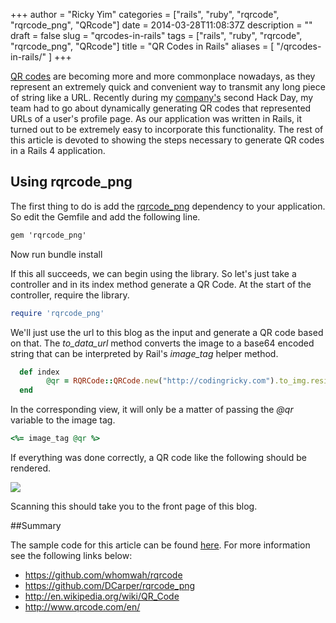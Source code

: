 +++
author = "Ricky Yim"
categories = ["rails", "ruby", "rqrcode", "rqrcode_png", "QRcode"]
date = 2014-03-28T11:08:37Z
description = ""
draft = false
slug = "qrcodes-in-rails"
tags = ["rails", "ruby", "rqrcode", "rqrcode_png", "QRcode"]
title = "QR Codes in Rails"
aliases = [
    "/qrcodes-in-rails/"
]
+++

[QR codes](http://en.wikipedia.org/wiki/QR_code) are becoming more and more commonplace nowadays, as they represent an extremely quick and convenient way to transmit any long piece of string like a URL. Recently during my [company's](http://www.dius.com.au) second Hack Day, my team had to go about dynamically generating QR codes that represented URLs of a user's profile page. As our application was written in Rails, it turned out to be extremely easy to incorporate this functionality. The rest of this article is devoted to showing the steps necessary to generate QR codes in a Rails 4 application.

## Using rqrcode_png

The first thing to do is add the [rqrcode_png](https://github.com/DCarper/rqrcode_png) dependency to your application. So edit the Gemfile and add the following line.

```txt
gem 'rqrcode_png'
```

Now run bundle install

If this all succeeds, we can begin using the library. So let's just take a controller and in its index method generate a QR Code. At the start of the controller, require the library.

```ruby
require 'rqrcode_png'
```

We'll just use the url to this blog as the input and generate a QR code based on that. The *to_data_url* method converts the image to a base64 encoded string that can be interpreted by Rail's *image_tag* helper method. 

```ruby
  def index
  	  	@qr = RQRCode::QRCode.new("http://codingricky.com").to_img.resize(200, 200).to_data_url
  end
```

In the corresponding view, it will only be a matter of passing the *@qr* variable to the image tag.

```ruby
<%= image_tag @qr %>
```

If everything was done correctly, a QR code like the following should be rendered.

![](/content/images/2014/Mar/qrcode.png)

Scanning this should take you to the front page of this blog.

##Summary

The sample code for this article can be found [here](https://github.com/codingricky/rails-qrcode). For more information see the following links below:

* https://github.com/whomwah/rqrcode
* https://github.com/DCarper/rqrcode_png
* http://en.wikipedia.org/wiki/QR_Code
* http://www.qrcode.com/en/


